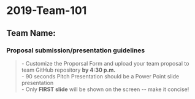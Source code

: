 # 2019-Team-101

## Team Name: 
### Proposal submission/presentation guidelines
> \- Customize the Proporsal Form and upload your team proposal to team GitHub repository **by 4:30 p.m.**\
> \- 90 seconds Pitch Presentation should be a Power Point slide presentation\
> \- Only **FIRST slide** will be shown on the screen -- make it concise! 





